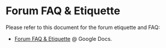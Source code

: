 # Forum FAQ & Etiquette

Please refer to this document for the forum etiquette and FAQ:

* [Forum FAQ & Etiquette](https://docs.google.com/document/d/1HdrY91LIPRZOEni_jsCwmN8Oc8MrUzljen6qHzbtQeU/edit) @ Google Docs.
